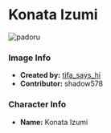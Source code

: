 # Konata Izumi

![padoru](https://raw.githubusercontent.com/shadow578/Padoru-Padoru/master/Padoru/Padoru/lucky-star-konata-izumi.png "Konata Izumi")

### Image Info
* **Created by:**    [tifa_says_hi](https://twitter.com/Tifa_says_Hi/status/1074088401958187008)
* **Contributor:**   shadow578

### Character Info
* **Name:**   Konata Izumi
